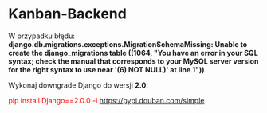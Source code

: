 # Kanban-Backend

W przypadku błędu:
<b>django.db.migrations.exceptions.MigrationSchemaMissing: 
Unable to create the django_migrations table ((1064, "You have an error in your SQL syntax;
check the manual that corresponds to your MySQL server version for the right syntax to use near '(6) NOT NULL)' at line 1"))</b>

Wykonaj downgrade Django do wersji <b>2.0</b>: <p style="color:red">pip install Django==2.0.0 -i https://pypi.douban.com/simple</p> 
